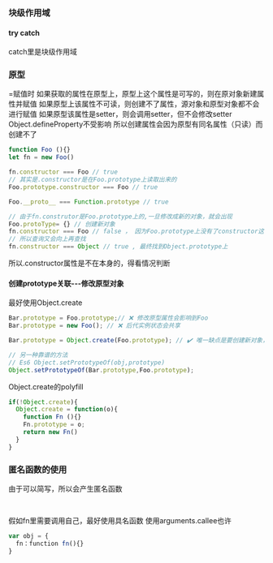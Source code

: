 ### 块级作用域
#### try catch
catch里是块级作用域

### 原型
=赋值时
如果获取的属性在原型上，原型上这个属性是可写的，则在原对象新建属性并赋值
如果原型上该属性不可读，则创建不了属性，源对象和原型对象都不会进行赋值
如果原型该属性是setter，则会调用setter，但不会修改setter
Object.defineProperty不受影响
所以创建属性会因为原型有同名属性（只读）而创建不了

```javascript
function Foo (){}
let fn = new Foo()

fn.constructor === Foo // true
// 其实是.constructor是在Foo.prototype上读取出来的
Foo.prototype.constructor === Foo // true

Foo.__proto__ === Function.prototype // true

// 由于fn.construtor是Foo.prototype上的,一旦修改成新的对象，就会出现
Foo.protoType= {} // 创建新对象
fn.constructor === Foo // false ， 因为Foo.prototype上没有了constructor这个属性
// 所以查询又会向上再查找
fn.constructor === Object // true , 最终找到Object.prototype上


```
所以.constructor属性是不在本身的，得看情况判断

#### 创建prototype关联---修改原型对象
最好使用Object.create
```javascript
Bar.prototype = Foo.prototype;// ❌ 修改原型属性会影响到Foo
Bar.prototype = new Foo(); // ❌ 后代实例状态会共享

Bar.prototype = Object.create(Foo.prototype); // ✔️ 唯一缺点是要创建新对象，不能基于原来对象进行更改

// 另一种靠谱的方法
// Es6 Object.setPrototypeOf(obj,prototype) 
Object.setPrototypeOf(Bar.prototype,Foo.prototype); 
```
Object.create的polyfill
```javascript
if(!Object.create){
  Object.create = function(o){
    function Fn (){}
    Fn.prototype = o;
    return new Fn()
  }
}
```

### 匿名函数的使用
由于可以简写，所以会产生匿名函数
```javascript
        
```
假如fn里需要调用自己，最好使用具名函数
使用arguments.callee也许
```javascript
var obj = {
  fn：function fn(){}
}
```

